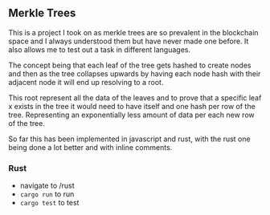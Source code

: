 ## Merkle Trees 

This is a project I took on as merkle trees are so prevalent in the blockchain space and I always understood them but have never made one before. It also allows me to test out a task in different languages. 

The concept being that each leaf of the tree gets hashed to create nodes and then as the tree collapses upwards by having each node hash with their adjacent node it will end up resolving to a root. 

This root represent all the data of the leaves and to prove that a specific leaf x exists in the tree it would need to have itself and one hash per row of the tree. Representing an exponentially less amount of data per each new row of the tree. 

So far this has been implemented in javascript and rust, with the rust one being done a lot better and with inline comments. 


### Rust 
* navigate to /rust
* ``` cargo run ``` to run
* ``` cargo test ``` to test

